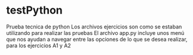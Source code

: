 # testPython
Prueba tecnica de python
Los archivos ejercicios son como se estaban utilizando para realizar las pruebas
El archivo app.py incluye unos menú que nos ayudan a navegar entre las opciones de lo que se desea realizar, para los ejercicios A1 y A2
